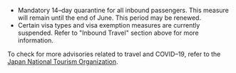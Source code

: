 - Mandatory 14–day quarantine for all inbound passengers. This measure will remain until the end of June. This period may be renewed.
- Certain visa types and visa exemption measures are currently suspended. Refer to "Inbound Travel" section above for more information.

To check for more advisories related to travel and COVID–19, refer to the [Japan National Tourism Organization](https://www.japan.travel/en/coronavirus/).

